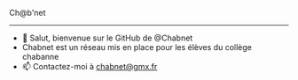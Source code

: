 Ch@b'net
______________________
- 👋 Salut, bienvenue sur le GitHub de @Chabnet
- Chabnet est un réseau mis en place pour les élèves du collège chabanne
- 📫 Contactez-moi à chabnet@gmx.fr
